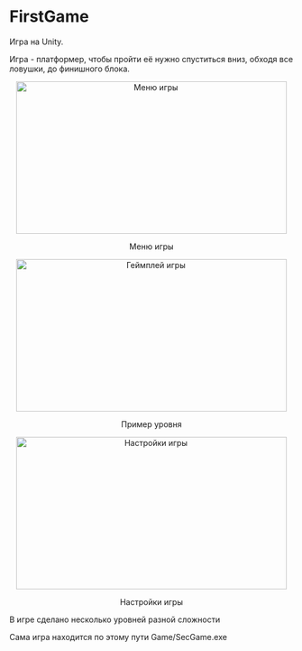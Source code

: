 # FirstGame
<p>Игра на Unity.</p>
<p>Игра - платформер, чтобы пройти её нужно спуститься вниз, обходя все ловушки, до финишного блока.</p>
<p align="center"><img src="https://github.com/BayHock/FirstGame/assets/79415305/108c8423-2af6-47f3-86c5-7cd4175391f2" alt="Меню игры" width=480 height=270/></p>
<p align="center">Меню игры</p>
<p align="center"><img src="https://github.com/BayHock/FirstGame/assets/79415305/85f60358-fbe1-4687-96d5-4d532a67003b" alt="Геймплей игры" width=480 height=270/></p>
<p align="center">Пример уровня</p>
<p align="center"><img src="https://github.com/user-attachments/assets/f41ade36-55fd-4cf0-8564-b40758f4f28d" alt="Настройки игры" width=480 height=270></p>
<p align="center">Настройки игры</p>
<p>В игре сделано несколько уровней разной сложности</p>
<p>Сама игра находится по этому пути Game/SecGame.exe</p>
